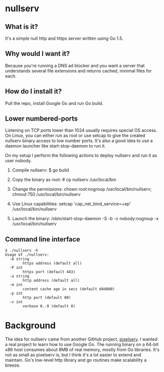 # nullserv

## What is it?
It's a simple null http and https server written using Go 1.5.

## Why would I want it?
Because you're running a DNS ad blocker and you want a server that
understands several file extensions and returns cached, minimal files for
each.

## How do I install it?
Pull the repo, install Google Go and run Go build.

## Lower numbered-ports
Listening on TCP ports lower than 1024 usually requires special OS access.
On Linux, you can either run as root or use setcap to give the created
nullserv binary access to low number ports. It's also a good idea to use
a daemon launcher like start-stop-daemon to run it.

On my setup I perform the following actions to deploy nullserv and run it
as user nobody.

1. Compile nullserv: $ go build

2. Copy the binary as root: # cp nullserv /usr/local/bin

3. Change the permissions: chown root:nogroup /usr/local/bin/nullserv; chmod 750 /usr/local/bin/nullserv

4. Use Linux capabilities: setcap 'cap_net_bind_service=+ep' /usr/local/bin/nullserv

5. Launch the binary: /sbin/start-stop-daemon -S -b -c nobody:nogroup -x /usr/local/bin/nullserv

## Command line interface
```
$ ./nullserv -h
Usage of ./nullserv:
  -A string
        https address (default all)
  -P int
        https port (default 443)
  -a string
        http address (default all)
  -m int
        content cache age in secs (default 604800)
  -p int
        http port (default 80)
  -v int
        verbose 0..9 (default 0)
```

# Background
The idea for nullserv came from another GitHub project,
[pixelserv](https://github.com/h0tw1r3/pixelserv). I wanted a real project
to learn how to use Google Go. The running binary on a 64-bit x86 host
consumes about 8MB of real memory, mostly from Go libraries. It's not as
small as pixelserv is, but I think it's a lot easier to extend and
maintain. Go's low-level http library and go routines make scalability
a breeze.
